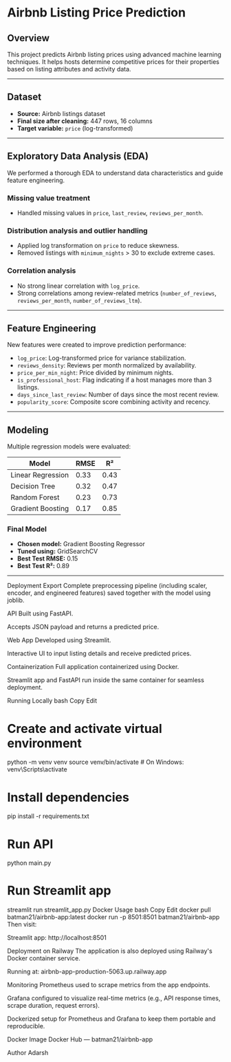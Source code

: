 
# Airbnb Listing Price Prediction

## Overview

This project predicts Airbnb listing prices using advanced machine learning techniques. It helps hosts determine competitive prices for their properties based on listing attributes and activity data.

---

## Dataset

* **Source:** Airbnb listings dataset
* **Final size after cleaning:** 447 rows, 16 columns
* **Target variable:** `price` (log-transformed)

---

## Exploratory Data Analysis (EDA)

We performed a thorough EDA to understand data characteristics and guide feature engineering.

### Missing value treatment

* Handled missing values in `price`, `last_review`, `reviews_per_month`.

### Distribution analysis and outlier handling

* Applied log transformation on `price` to reduce skewness.
* Removed listings with `minimum_nights` > 30 to exclude extreme cases.

### Correlation analysis

* No strong linear correlation with `log_price`.
* Strong correlations among review-related metrics (`number_of_reviews`, `reviews_per_month`, `number_of_reviews_ltm`).

---

## Feature Engineering

New features were created to improve prediction performance:

* `log_price`: Log-transformed price for variance stabilization.
* `reviews_density`: Reviews per month normalized by availability.
* `price_per_min_night`: Price divided by minimum nights.
* `is_professional_host`: Flag indicating if a host manages more than 3 listings.
* `days_since_last_review`: Number of days since the most recent review.
* `popularity_score`: Composite score combining activity and recency.

---

## Modeling

Multiple regression models were evaluated:

| Model             | RMSE | R²   |
| ----------------- | ---- | ---- |
| Linear Regression | 0.33 | 0.43 |
| Decision Tree     | 0.32 | 0.47 |
| Random Forest     | 0.23 | 0.73 |
| Gradient Boosting | 0.17 | 0.85 |

### Final Model

* **Chosen model:** Gradient Boosting Regressor
* **Tuned using:** GridSearchCV
* **Best Test RMSE:** 0.15
* **Best Test R²:** 0.89

---

Deployment
Export
Complete preprocessing pipeline (including scaler, encoder, and engineered features) saved together with the model using joblib.

API
Built using FastAPI.

Accepts JSON payload and returns a predicted price.

Web App
Developed using Streamlit.

Interactive UI to input listing details and receive predicted prices.

Containerization
Full application containerized using Docker.

Streamlit app and FastAPI run inside the same container for seamless deployment.

Running Locally
bash
Copy
Edit
# Create and activate virtual environment
python -m venv venv
source venv/bin/activate  # On Windows: venv\Scripts\activate

# Install dependencies
pip install -r requirements.txt

# Run API
python main.py

# Run Streamlit app
streamlit run streamlit_app.py
Docker Usage
bash
Copy
Edit
docker pull batman21/airbnb-app:latest
docker run -p 8501:8501 batman21/airbnb-app
Then visit:

Streamlit app: http://localhost:8501

Deployment on Railway
The application is also deployed using Railway's Docker container service.

Running at: airbnb-app-production-5063.up.railway.app

Monitoring
Prometheus used to scrape metrics from the app endpoints.

Grafana configured to visualize real-time metrics (e.g., API response times, scrape duration, request errors).

Dockerized setup for Prometheus and Grafana to keep them portable and reproducible.

Docker Image
Docker Hub — batman21/airbnb-app

Author
Adarsh

